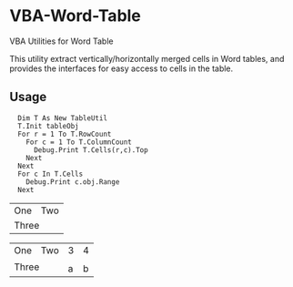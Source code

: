 # VBA-Word-Table
VBA Utilities for Word Table 

This utility extract vertically/horizontally merged cells in Word tables, 
and provides the interfaces for easy access to cells in the table.

## Usage

```vb.net
  Dim T As New TableUtil
  T.Init tableObj
  For r = 1 To T.RowCount
    For c = 1 To T.ColumnCount
      Debug.Print T.Cells(r,c).Top
    Next
  Next
  For c In T.Cells
    Debug.Print c.obj.Range
  Next
```

<table>
  <tr>
    <td>One</td>
    <td>Two</td>
  </tr>
  <tr>
    <td colspan="2">Three</td>
  </tr>
</table>


<table>
  <tr>
    <td>One</td><td>Two</td><td>3</td><td>4</td>
  </tr>
  <tr>
  <td colspan="2" rowspan="2">Three</td><td></td><td></td>
  </tr>
  <tr>
  <td>a</td><td>b</td>
  </tr>
</table>
